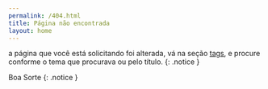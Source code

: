 ```yaml
---
permalink: /404.html
title: Página não encontrada
layout: home
---
```


a página que você está solicitando foi alterada, vá na seção [tags](/tags/), e procure 
conforme o tema  que procurava ou pelo título.
{: .notice } 

Boa Sorte
{: .notice } 
